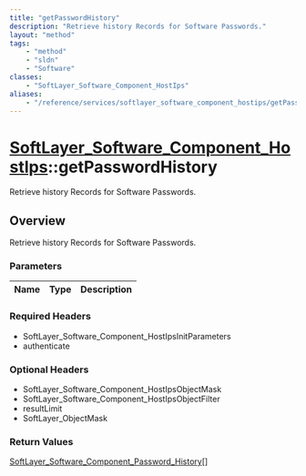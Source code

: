 ```yaml
---
title: "getPasswordHistory"
description: "Retrieve history Records for Software Passwords."
layout: "method"
tags:
    - "method"
    - "sldn"
    - "Software"
classes:
    - "SoftLayer_Software_Component_HostIps"
aliases:
    - "/reference/services/softlayer_software_component_hostips/getPasswordHistory"
---
```

# [SoftLayer_Software_Component_HostIps](/reference/services/SoftLayer_Software_Component_HostIps)::getPasswordHistory

Retrieve history Records for Software Passwords.


## Overview 
Retrieve history Records for Software Passwords.

### Parameters 
|Name | Type | Description |
| --- | --- | --- |


### Required Headers
* SoftLayer_Software_Component_HostIpsInitParameters
* authenticate

### Optional Headers
* SoftLayer_Software_Component_HostIpsObjectMask
* SoftLayer_Software_Component_HostIpsObjectFilter
* resultLimit
* SoftLayer_ObjectMask

### Return Values
<a href='/reference/datatypes/SoftLayer_Software_Component_Password_History'>SoftLayer_Software_Component_Password_History[] </a>

